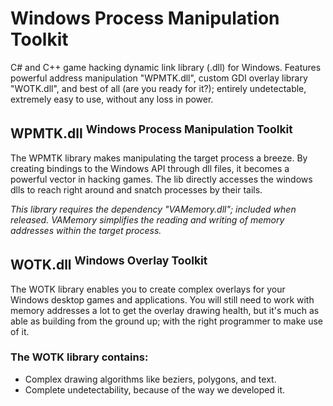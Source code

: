 # Windows Process Manipulation Toolkit
C# and C++ game hacking dynamic link library (.dll) for Windows. Features powerful address manipulation "WPMTK.dll", custom GDI overlay library "WOTK.dll", and best of all (are you ready for it?); entirely undetectable, extremely easy to use, without any loss in power.

## WPMTK.dll <sup>Windows Process Manipulation Toolkit</sup>
The WPMTK library makes manipulating the target process a breeze. By creating bindings to the Windows API through dll files, it becomes a powerful vector in hacking games. The lib directly accesses the windows dlls to reach right around and snatch processes by their tails.

_This library requires the dependency "VAMemory.dll"; included when released. VAMemory simplifies the reading and writing of memory addresses within the target process._

## WOTK.dll <sup>Windows Overlay Toolkit</sup>
The WOTK library enables you to create complex overlays for your Windows desktop games and applications. You will still need to work with memory addresses a lot to get the overlay drawing health, but it's much as able as building from the ground up; with the right programmer to make use of it.

### The WOTK library contains:
* Complex drawing algorithms like beziers, polygons, and text.
* Complete undetectability, because of the way we developed it.